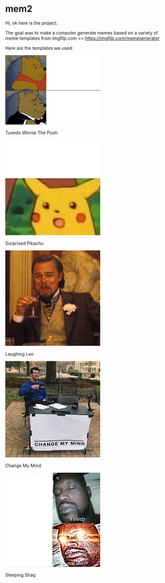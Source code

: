 # mem2

Hi, ok here is the project:

The goal was to make a computer generate memes based on a variety of meme templates from imgflip.com >> https://imgflip.com/memegenerator

Here are the templates we used: 


<img src="https://github.com/jacksonkunde/mem2/blob/main/Tuxedo-Winnie-The-Pooh.jpeg" width="300" height=auto>
    <p>Tuxedo Winnie The Pooh</p>


<img title="Surprised Pikachu" src="https://github.com/jacksonkunde/mem2/blob/main/Surprised-Pikachu.jpeg" width="300" height=auto>
    <p>Surprised Pikachu</p>


<img title="Laughing Leo" src="https://github.com/jacksonkunde/mem2/blob/main/Laughing-Leo.jpeg" width="300" height=auto>
    <p>Laughing Leo</p>



<img title="Change My Mind" src="https://github.com/jacksonkunde/mem2/blob/main/Change-My-Mind.jpeg" width="300" height=auto>
    <p>Change My Mind</p>



<img title="" src="https://github.com/jacksonkunde/mem2/blob/main/Sleeping-Shaq.jpeg" width="300" height=auto>
    <p>Sleeping Shaq</p>
